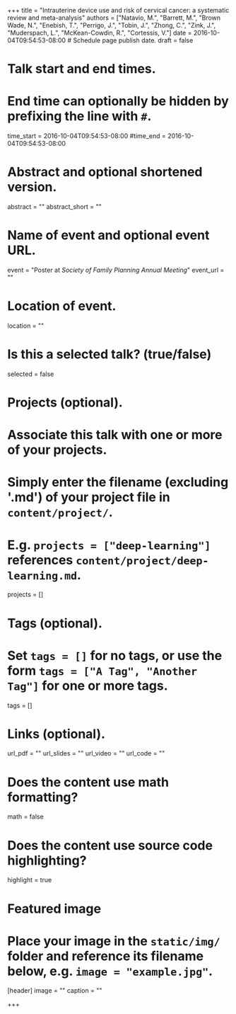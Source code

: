 +++
title = "Intrauterine device use and risk of cervical cancer: a systematic review and meta-analysis"
authors = ["Natavio, M.", "Barrett, M.", "Brown Wade, N.", "Enebish, T.", "Perrigo, J.", "Tobin, J.", "Zhong, C.", "Zink, J.", "Muderspach, L.", "McKean-Cowdin, R.", "Cortessis, V."]
date = 2016-10-04T09:54:53-08:00  # Schedule page publish date.
draft = false

# Talk start and end times.
#   End time can optionally be hidden by prefixing the line with `#`.
time_start = 2016-10-04T09:54:53-08:00
#time_end = 2016-10-04T09:54:53-08:00

# Abstract and optional shortened version.
abstract = ""
abstract_short = ""

# Name of event and optional event URL.
event = "Poster at *Society of Family Planning Annual Meeting*"
event_url = ""

# Location of event.
location = ""

# Is this a selected talk? (true/false)
selected = false

# Projects (optional).
#   Associate this talk with one or more of your projects.
#   Simply enter the filename (excluding '.md') of your project file in `content/project/`.
#   E.g. `projects = ["deep-learning"]` references `content/project/deep-learning.md`.
projects = []

# Tags (optional).
#   Set `tags = []` for no tags, or use the form `tags = ["A Tag", "Another Tag"]` for one or more tags.
tags = []

# Links (optional).
url_pdf = ""
url_slides = ""
url_video = ""
url_code = ""

# Does the content use math formatting?
math = false

# Does the content use source code highlighting?
highlight = true

# Featured image
# Place your image in the `static/img/` folder and reference its filename below, e.g. `image = "example.jpg"`.
[header]
image = ""
caption = ""

+++
